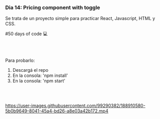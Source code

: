 ### Dia 14: Pricing component with toggle

Se trata de un proyecto simple para practicar React, Javascript, HTML y CSS.


#50 days of code 💻

<br></br>


Para probarlo:
1. Descargá el repo
2. En la consola: 'npm install'
3. En la consola: 'npm start'

<br></br>



https://user-images.githubusercontent.com/99290382/188910580-5b0b9649-8041-45a4-bd26-a8e03a42b172.mp4


